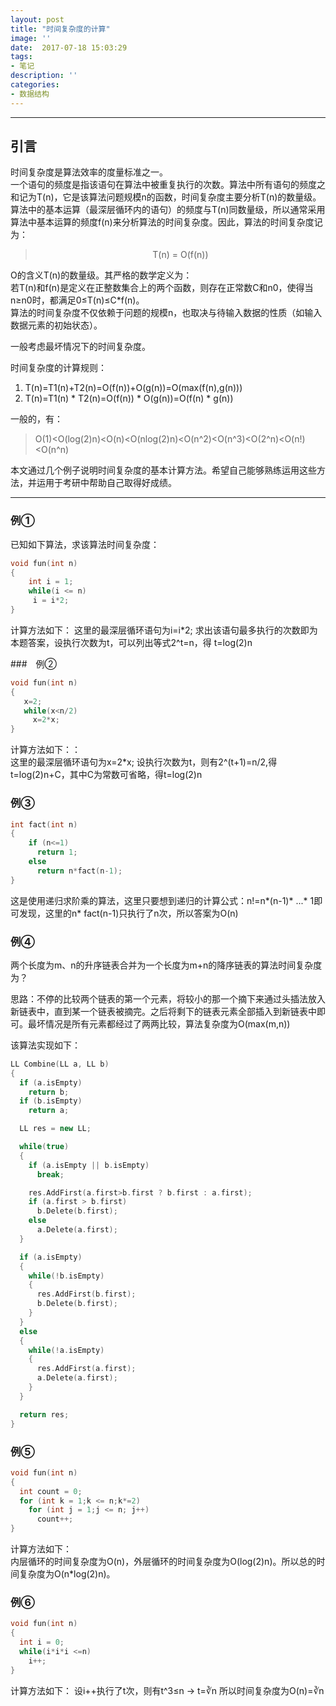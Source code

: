 ```yaml
---
layout: post
title: "时间复杂度的计算"
image: ''
date:  2017-07-18 15:03:29
tags:
- 笔记
description: ''
categories:
- 数据结构
---
```


---
## 引言
时间复杂度是算法效率的度量标准之一。  
一个语句的频度是指该语句在算法中被重复执行的次数。算法中所有语句的频度之和记为T(n)，它是该算法问题规模n的函数，时间复杂度主要分析T(n)的数量级。算法中的基本运算（最深层循环内的语句）的频度与T(n)同数量级，所以通常采用算法中基本运算的频度f(n)来分析算法的时间复杂度。因此，算法的时间复杂度记为：
> <center>T(n) = O(f(n))</center>  

O的含义T(n)的数量级。其严格的数学定义为：  
若T(n)和f(n)是定义在正整数集合上的两个函数，则存在正常数C和n0，使得当n≥n0时，都满足0≤T(n)≤C*f(n)。  
算法的时间复杂度不仅依赖于问题的规模n，也取决与待输入数据的性质（如输入数据元素的初始状态）。  

一般考虑最坏情况下的时间复杂度。  

时间复杂度的计算规则：  
1. T(n)=T1(n)+T2(n)=O(f(n))+O(g(n))=O(max(f(n),g(n)))
2. T(n)=T1(n) * T2(n)=O(f(n)) * O(g(n))=O(f(n) * g(n))  

一般的，有：
> O(1)<O(log(2)n)<O(n)<O(nlog(2)n)<O(n^2)<O(n^3)<O(2^n)<O(n!)<O(n^n)  

本文通过几个例子说明时间复杂度的基本计算方法。希望自己能够熟练运用这些方法，并运用于考研中帮助自己取得好成绩。     

---
### 例①
已知如下算法，求该算法时间复杂度：
```cpp
void fun(int n)
{
	int i = 1;
	while(i <= n)
	 i = i*2;
}
```

计算方法如下：
这里的最深层循环语句为i=i*2; 求出该语句最多执行的次数即为本题答案，设执行次数为t，可以列出等式2^t=n，得
t=log(2)n

###　例②　　
```cpp
void fun(int n)
{  
   x=2;
   while(x<n/2)
     x=2*x;
}
```

计算方法如下：：  
这里的最深层循环语句为x=2*x; 设执行次数为t，则有2^(t+1)=n/2,得t=log(2)n+C，其中C为常数可省略，得t=log(2)n

### 例③
```cpp
int fact(int n)
{
	if (n<=1)
	  return 1;
	else
	  return n*fact(n-1);   
}
```

这是使用递归求阶乘的算法，这里只要想到递归的计算公式：n!=n*(n-1)* ...* 1即可发现，这里的n* fact(n-1)只执行了n次，所以答案为O(n)

### 例④
两个长度为m、n的升序链表合并为一个长度为m+n的降序链表的算法时间复杂度为？

思路：不停的比较两个链表的第一个元素，将较小的那一个摘下来通过头插法放入新链表中，直到某一个链表被摘完。之后将剩下的链表元素全部插入到新链表中即可。最坏情况是所有元素都经过了两两比较，算法复杂度为O(max(m,n))

该算法实现如下：
```cpp
LL Combine(LL a, LL b)
{
  if (a.isEmpty)
    return b;
  if (b.isEmpty)
    return a;

  LL res = new LL;

  while(true)
  {
    if (a.isEmpty || b.isEmpty)
      break;

    res.AddFirst(a.first>b.first ? b.first : a.first);
    if (a.first > b.first)
      b.Delete(b.first);
    else
      a.Delete(a.first);
  }

  if (a.isEmpty)
  {
    while(!b.isEmpty)
    {
      res.AddFirst(b.first);
      b.Delete(b.first);
    }
  }
  else
  {
    while(!a.isEmpty)
    {
      res.AddFirst(a.first);
      a.Delete(a.first);
    }
  }

  return res;
}
```

### 例⑤
```cpp
void fun(int n)
{
  int count = 0;
  for (int k = 1;k <= n;k*=2)
    for (int j = 1;j <= n; j++)
      count++;
}
```

计算方法如下：  
内层循环的时间复杂度为O(n)，外层循环的时间复杂度为O(log(2)n)。所以总的时间复杂度为O(n*log(2)n)。

### 例⑥
```cpp
void fun(int n)
{
  int i = 0;
  while(i*i*i <=n)
    i++;
}
```

计算方法如下：
设i++执行了t次，则有t^3≤n -> t=∛n 所以时间复杂度为O(n)=∛n
